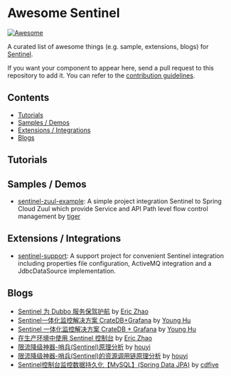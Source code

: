 # Awesome Sentinel

[![Awesome](https://awesome.re/badge-flat.svg)](https://awesome.re)

A curated list of awesome things (e.g. sample, extensions, blogs) for [Sentinel](https://github.com/alibaba/Sentinel).

If you want your component to appear here, send a pull request to this repository to add it. You can refer to the [contribution guidelines](./CONTRIBUTING.md).

## Contents

- [Tutorials](#tutorials)
- [Samples / Demos](#samples--demos)
- [Extensions / Integrations](#extensions--integrations)
- [Blogs](#blogs)

## Tutorials

## Samples / Demos
- [sentinel-zuul-example](https://github.com/tigerMoon/sentinel-zuul-sample): A simple project integration Sentinel to Spring Cloud Zuul which provide Service and API Path level flow control management by [tiger](https://github.com/tigerMoon)

## Extensions / Integrations
- [sentinel-support](https://github.com/cdfive/sentinel-support): A support project for convenient Sentinel integration including properties file configuration, ActiveMQ integration and a JdbcDataSource implementation.

## Blogs

- [Sentinel 为 Dubbo 服务保驾护航](http://dubbo.apache.org/zh-cn/blog/sentinel-introduction-for-dubbo.html) by [Eric Zhao](https://github.com/sczyh30)
- [Sentinel一体化监控解决方案 CrateDB+Grafana](https://blog.csdn.net/huyong1990/article/details/82392386) by [Young Hu](https://github.com/YoungHu)
- [Sentinel 一体化监控解决方案 CrateDB + Grafana](https://blog.csdn.net/huyong1990/article/details/82392386) by [Young Hu](https://github.com/YoungHu)
- [在生产环境中使用 Sentinel 控制台](https://github.com/alibaba/Sentinel/wiki/%E5%9C%A8%E7%94%9F%E4%BA%A7%E7%8E%AF%E5%A2%83%E4%B8%AD%E4%BD%BF%E7%94%A8-Sentinel-%E6%8E%A7%E5%88%B6%E5%8F%B0) by [Eric Zhao](https://github.com/sczyh30)
- [限流降级神器-哨兵(Sentinel)原理分析](https://mp.weixin.qq.com/s/7_pCkamNv0269e5l9_Wz7w) by [houyi](https://github.com/all4you)
- [限流降级神器-哨兵(Sentinel)的资源调用链原理分析](https://mp.weixin.qq.com/s/UEzwD22YC6jpp02foNSXnw)  by [houyi](https://github.com/all4you)
- [Sentinel控制台监控数据持久化【MySQL】(Spring Data JPA)](https://www.cnblogs.com/cdfive2018/p/9838577.html) by [cdfive](https://github.com/cdfive)
